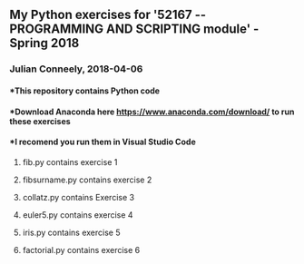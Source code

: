 ## My Python exercises for '52167 -- PROGRAMMING AND SCRIPTING module' - Spring 2018
### Julian Conneely, 2018-04-06


#### *This repository contains Python code
#### *Download Anaconda here https://www.anaconda.com/download/ to run these exercises
#### *I recomend you run them in Visual Studio Code


1. fib.py contains exercise 1

2. fibsurname.py contains exercise 2

3. collatz.py contains Exercise 3

4. euler5.py contains exercise 4

5. iris.py contains exercise 5

6. factorial.py contains exercise 6

